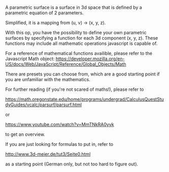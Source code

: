 A parametric surface is a surface in 3d space that is defined by a parametric equation of 2 parameters.

Simplified, it is a mapping from (u, v) -> (x, y, z).

With this op, you have the possibility to define your own parametric surfaces by specifying a function for each 3d component (x, y, z). These functions may include all mathematic operations javascript is capable of.

For a reference of mathematical functions availible, please refer to the Javascript Math object: https://developer.mozilla.org/en-US/docs/Web/JavaScript/Reference/Global_Objects/Math

There are presets you can choose from, which are a good starting point if you are unfamiliar with the mathematics.

For further reading (if you're not scared of maths!), please refer to

https://math.oregonstate.edu/home/programs/undergrad/CalculusQuestStudyGuides/vcalc/parsurf/parsurf.html

or

https://www.youtube.com/watch?v=MmTNkRA0yyk

to get an overview.

If you are just looking for formulas to put in, refer to

http://www.3d-meier.de/tut3/Seite0.html

as a starting point (German only, but not too hard to figure out).
